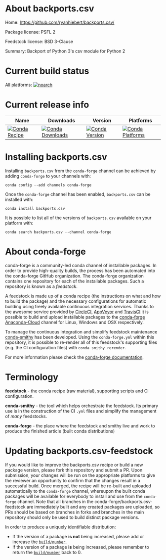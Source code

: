 About backports.csv
===================

Home: https://github.com/ryanhiebert/backports.csv/

Package license: PSFL 2

Feedstock license: BSD 3-Clause

Summary: Backport of Python 3's csv module for Python 2



Current build status
====================

All platforms:
[![noarch](https://img.shields.io/circleci/project/github/conda-forge/backports.csv-feedstock/master.svg?label=noarch)](https://circleci.com/gh/conda-forge/backports.csv-feedstock)

Current release info
====================

| Name | Downloads | Version | Platforms |
| --- | --- | --- | --- |
| [![Conda Recipe](https://img.shields.io/badge/recipe-backports.csv-green.svg)](https://anaconda.org/conda-forge/backports.csv) | [![Conda Downloads](https://img.shields.io/conda/dn/conda-forge/backports.csv.svg)](https://anaconda.org/conda-forge/backports.csv) | [![Conda Version](https://img.shields.io/conda/vn/conda-forge/backports.csv.svg)](https://anaconda.org/conda-forge/backports.csv) | [![Conda Platforms](https://img.shields.io/conda/pn/conda-forge/backports.csv.svg)](https://anaconda.org/conda-forge/backports.csv) |

Installing backports.csv
========================

Installing `backports.csv` from the `conda-forge` channel can be achieved by adding `conda-forge` to your channels with:

```
conda config --add channels conda-forge
```

Once the `conda-forge` channel has been enabled, `backports.csv` can be installed with:

```
conda install backports.csv
```

It is possible to list all of the versions of `backports.csv` available on your platform with:

```
conda search backports.csv --channel conda-forge
```


About conda-forge
=================

conda-forge is a community-led conda channel of installable packages.
In order to provide high-quality builds, the process has been automated into the
conda-forge GitHub organization. The conda-forge organization contains one repository
for each of the installable packages. Such a repository is known as a *feedstock*.

A feedstock is made up of a conda recipe (the instructions on what and how to build
the package) and the necessary configurations for automatic building using freely
available continuous integration services. Thanks to the awesome service provided by
[CircleCI](https://circleci.com/), [AppVeyor](http://www.appveyor.com/)
and [TravisCI](https://travis-ci.org/) it is possible to build and upload installable
packages to the [conda-forge](https://anaconda.org/conda-forge)
[Anaconda-Cloud](http://docs.anaconda.org/) channel for Linux, Windows and OSX respectively.

To manage the continuous integration and simplify feedstock maintenance
[conda-smithy](http://github.com/conda-forge/conda-smithy) has been developed.
Using the ``conda-forge.yml`` within this repository, it is possible to re-render all of
this feedstock's supporting files (e.g. the CI configuration files) with ``conda smithy rerender``.

For more information please check the [conda-forge documentation](https://conda-forge.org/docs/).

Terminology
===========

**feedstock** - the conda recipe (raw material), supporting scripts and CI configuration.

**conda-smithy** - the tool which helps orchestrate the feedstock.
                   Its primary use is in the construction of the CI ``.yml`` files
                   and simplify the management of *many* feedstocks.

**conda-forge** - the place where the feedstock and smithy live and work to
                  produce the finished article (built conda distributions)


Updating backports.csv-feedstock
================================

If you would like to improve the backports.csv recipe or build a new
package version, please fork this repository and submit a PR. Upon submission,
your changes will be run on the appropriate platforms to give the reviewer an
opportunity to confirm that the changes result in a successful build. Once
merged, the recipe will be re-built and uploaded automatically to the
`conda-forge` channel, whereupon the built conda packages will be available for
everybody to install and use from the `conda-forge` channel.
Note that all branches in the conda-forge/backports.csv-feedstock are
immediately built and any created packages are uploaded, so PRs should be based
on branches in forks and branches in the main repository should only be used to
build distinct package versions.

In order to produce a uniquely identifiable distribution:
 * If the version of a package **is not** being increased, please add or increase
   the [``build/number``](http://conda.pydata.org/docs/building/meta-yaml.html#build-number-and-string).
 * If the version of a package **is** being increased, please remember to return
   the [``build/number``](http://conda.pydata.org/docs/building/meta-yaml.html#build-number-and-string)
   back to 0.